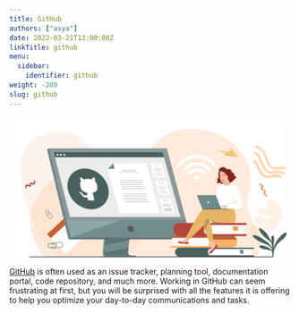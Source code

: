 ```yaml
---
title: GitHub
authors: ["asya"]
date: 2022-03-21T12:00:00Z
linkTitle: github
menu:
  sidebar:
    identifier: github
weight: -200
slug: github
---
```


![GitHub](/img/github/github.png)

[GitHub](https://github.com/) is often used as an issue tracker, planning tool, documentation portal, code repository, and much more. Working in GitHub can seem frustrating at first, but you will be surprised with all the features it is offering to help you optimize your day-to-day communications and tasks.